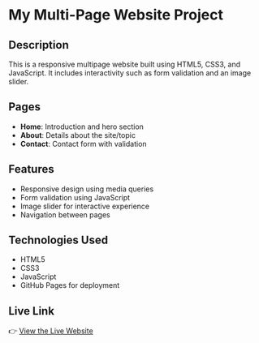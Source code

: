 # My Multi-Page Website Project

## Description
This is a responsive multipage website built using HTML5, CSS3, and JavaScript. It includes interactivity such as form validation and an image slider.

## Pages
- **Home**: Introduction and hero section
- **About**: Details about the site/topic
- **Contact**: Contact form with validation

## Features
- Responsive design using media queries
- Form validation using JavaScript
- Image slider for interactive experience
- Navigation between pages

## Technologies Used
- HTML5
- CSS3
- JavaScript
- GitHub Pages for deployment

## Live Link
👉 [View the Live Website](https://shirukimemia.github.io/my-multipage-website/)
